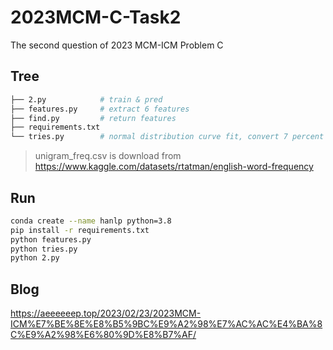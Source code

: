 # 2023MCM-C-Task2
The second question of 2023 MCM-ICM Problem C

## Tree

```bash
├── 2.py			# train & pred
├── features.py		# extract 6 features
├── find.py         # return features
├── requirements.txt
└── tries.py		# normal distribution curve fit, convert 7 percent features into 2 features
```

> unigram_freq.csv is download from https://www.kaggle.com/datasets/rtatman/english-word-frequency 

## Run

```bash
conda create --name hanlp python=3.8
pip install -r requirements.txt
python features.py
python tries.py
python 2.py
```

## Blog

https://aeeeeeep.top/2023/02/23/2023MCM-ICM%E7%BE%8E%E8%B5%9BC%E9%A2%98%E7%AC%AC%E4%BA%8C%E9%A2%98%E6%80%9D%E8%B7%AF/
